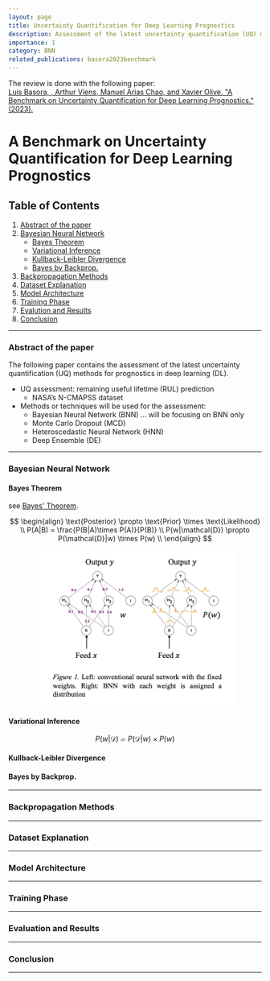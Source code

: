 ```yaml
---
layout: page
title: Uncertainty Quantification for Deep Learning Prognostics
description: Assessment of the latest uncertainty quantification (UQ) methods for prognostics in DL
importance: 1
category: BNN
related_publications: basora2023benchmark
---
```


The review is done with the following paper:<br>
[Luis Basora, , Arthur Viens, Manuel Arias Chao, and Xavier Olive. "A Benchmark on Uncertainty Quantification for Deep Learning Prognostics." (2023).](https://arxiv.org/abs/2302.04730)

# A Benchmark on Uncertainty Quantification for Deep Learning Prognostics

## Table of Contents

1. [Abstract of the paper](#abstract-of-the-paper)
2. [Bayesian Neural Network](#bayesian-neural-network)
   - [Bayes Theorem](#bayes-theorem)
   - [Variational Inference](#variational-inference)
   - [Kullback-Leibler Divergence](#kullback-leibler-divergence)
   - [Bayes by Backprop.](#bayes-by-backprop.)
3. [Backpropagation Methods](#backpropagation-methods)
4. [Dataset Explanation](#dataset-explanation)
5. [Model Architecture](#model-architecture)
6. [Training Phase](#training-phase)
7. [Evalution and Results](#evaluation-and-results)
8. [Conclusion](#conclusion)

---

### Abstract of the paper

The following paper contains the assessment of the latest uncertainty quantification (UQ) methods for prognostics in deep learning (DL).<br>

- UQ assessment: remaining useful lifetime (RUL) prediction
  - NASA’s N-CMAPSS dataset
- Methods or techniques will be used for the assessment:
  - Bayesian Neural Network (BNN) ... will be focusing on BNN only
  - Monte Carlo Dropout (MCD)
  - Heteroscedastic Neural Network (HNN)
  - Deep Ensemble (DE)

---

### Bayesian Neural Network

#### Bayes Theorem

see [Bayes' Theorem](https://3seoksw.github.io/blog/2023/bayes-theorem/).<br>

$$
\begin{align}
    \text{Posterior} \propto \text{Prior} \times \text{Likelihood} \\
    P(A|B) = \frac{P(B|A)\times P(A)}{P(B)} \\
    P(w|\mathcal{D}) \propto P(\mathcal{D}|w) \times P(w) \\
\end{align}
$$

<p align="center">
    <img src="../assets/img/bnn_network.png" width="400px" title="bnn-network">
</p>

#### Variational Inference

$$P(w|\mathcal{D}) \propto P(\mathcal{D}|w) \times P(w)$$

#### Kullback-Leibler Divergence

#### Bayes by Backprop.

---

### Backpropagation Methods

---

### Dataset Explanation

---

### Model Architecture

---

### Training Phase

---

### Evaluation and Results

---

### Conclusion

---
